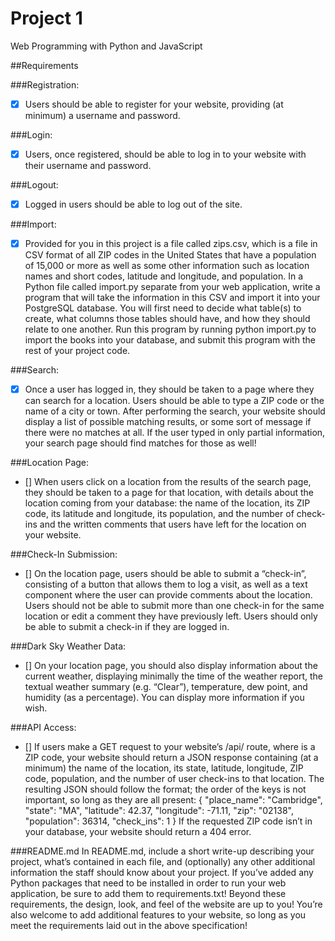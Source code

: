 # Project 1

Web Programming with Python and JavaScript

##Requirements

###Registration:
- [X] Users should be able to register for your website, providing (at minimum) a username and password.

###Login:
- [X] Users, once registered, should be able to log in to your website with their username and password.

###Logout:
- [X] Logged in users should be able to log out of the site.

###Import:
- [X] Provided for you in this project is a file called zips.csv, which is a file in CSV format of all ZIP codes in the United States that have a population of 15,000 or more as well as some other information such as location names and short codes, latitude and longitude, and population. In a Python file called import.py separate from your web application, write a program that will take the information in this CSV and import it into your PostgreSQL database. You will first need to decide what table(s) to create, what columns those tables should have, and how they should relate to one another. Run this program by running python import.py to import the books into your database, and submit this program with the rest of your project code.

###Search:
- [X] Once a user has logged in, they should be taken to a page where they can search for a location. Users should be able to type a ZIP code or the name of a city or town. After performing the search, your website should display a list of possible matching results, or some sort of message if there were no matches at all. If the user typed in only partial information, your search page should find matches for those as well!

###Location Page:
- [] When users click on a location from the results of the search page, they should be taken to a page for that location, with details about the location coming from your database: the name of the location, its ZIP code, its latitude and longitude, its population, and the number of check-ins and the written comments that users have left for the location on your website.

###Check-In Submission:
- [] On the location page, users should be able to submit a “check-in”, consisting of a button that allows them to log a visit, as well as a text component where the user can provide comments about the location. Users should not be able to submit more than one check-in for the same location or edit a comment they have previously left. Users should only be able to submit a check-in if they are logged in.

###Dark Sky Weather Data:
- [] On your location page, you should also display information about the current weather, displaying minimally the time of the weather report, the textual weather summary (e.g. “Clear”), temperature, dew point, and humidity (as a percentage). You can display more information if you wish.

###API Access:
- [] If users make a GET request to your website’s /api/<zip> route, where <zip> is a ZIP code, your website should return a JSON response containing (at a minimum) the name of the location, its state, latitude, longitude, ZIP code, population, and the number of user check-ins to that location. The resulting JSON should follow the format; the order of the keys is not important, so long as they are all present:
{
    "place_name": "Cambridge",
    "state": "MA",
    "latitude": 42.37,
    "longitude": -71.11,
    "zip": "02138",
    "population": 36314,
    "check_ins": 1
}
If the requested ZIP code isn’t in your database, your website should return a 404 error.

###README.md
In README.md, include a short write-up describing your project, what’s contained in each file, and (optionally) any other additional information the staff should know about your project.
If you’ve added any Python packages that need to be installed in order to run your web application, be sure to add them to requirements.txt!
Beyond these requirements, the design, look, and feel of the website are up to you! You’re also welcome to add additional features to your website, so long as you meet the requirements laid out in the above specification!
